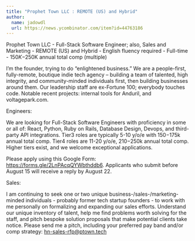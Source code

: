 ```yaml
---
title: "Prophet Town LLC : REMOTE (US) and Hybrid"
author:
  name: jadowdl
  url: https://news.ycombinator.com/item?id=44763186
---
```


<JobNavigation />

Prophet Town LLC - Full-Stack Software Engineer; also, Sales and Marketing - REMOTE (US) and Hybrid - English fluency required - Full-time - $150K-$250K annual total comp (multiple)

I’m the founder, trying to do “enlightened business.” We are a people-first, fully-remote, boutique indie tech agency – building a team of talented, high integrity, and community-minded individuals first, then building businesses around them. Our leadership staff are ex-Fortune 100; everybody touches code. Notable recent projects: internal tools for Anduril, and voltagepark.com.

Engineers:

We are looking for Full-Stack Software Engineers with proficiency in some or all of: React, Python, Ruby on Rails, Database Design, Devops, and third-party API integrations. Tier3 roles are typically 5-10 y&#x2F;o&#x2F;e with $150-$175k annual total comp. Tier4 roles are 11-20 y&#x2F;o&#x2F;e, $210-$250k annual total comp. Higher tiers exist, and we welcome exceptional applications.

Please apply using this Google Form: <a href="https:&#x2F;&#x2F;forms.gle&#x2F;2LnPAcqQYWbthddb6" rel="nofollow">https:&#x2F;&#x2F;forms.gle&#x2F;2LnPAcqQYWbthddb6</a>.  Applicants who submit before August 15 will receive a reply by August 22.

Sales:

I am continuing to seek one or two unique business-&#x2F;sales-&#x2F;marketing-minded individuals - probably former tech startup founders - to work with me personally on formalizing and expanding our sales efforts.  Understand our unique inventory of talent, help me find problems worth solving for the staff, and pitch bespoke solution proposals that make potential clients take notice.  Please send me a pitch, including your preferred pay band and&#x2F;or comp strategy: hn-sales-rfp@ptown.tech
<JobApplication />
